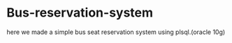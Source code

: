 # Bus-reservation-system
here we made a simple bus seat reservation system using plsql.(oracle 10g)
